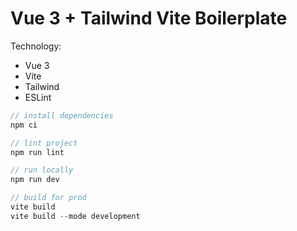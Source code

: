 # Vue 3 + Tailwind Vite Boilerplate

Technology:

- Vue 3
- Vite
- Tailwind
- ESLint

```js
// install dependencies
npm ci

// lint project
npm run lint

// run locally
npm run dev

// build for prod
vite build
vite build --mode development
```